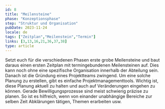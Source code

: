 ```yaml
---
id: 8
title: "Meilensteine"
phase: "Konzeptionsphase"
step: "Struktur und Organisation"
pubDate: 2023-11-24
locale: de
tags: ["Zeitplan","Meilenstein","Termin"]
links: [3,13,16,21,36,37,38]
type: article
---
```


Setzt euch für die verschiedenen Phasen erste grobe Meilensteine und baut daraus einen ersten Zeitplan mit termingebundenen Meilensteinen auf. Dies kann noch ohne eine spezifische Organisation innerhalb der Abteilung sein. Danach ist die Gründung eines Projektteams zwingend.
Um eine solche Planung zu erstellen, gibt es einfache Projektmanagementtools. Wichtig ist, diese Planung aktuell zu halten und auch auf Veränderungen eingehen zu können. Gerade Bewilligungsprozesse sind meist schwierig präzise zu planen. So ist es hilfreich, wenn von einander unabhängige Bereiche zur selben Zeit Abklärungen tätigen, Themen erarbeiten usw.
